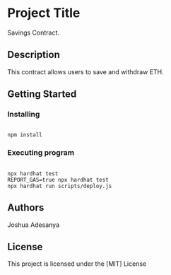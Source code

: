 # Project Title

Savings Contract.

## Description

This contract allows users to save and withdraw ETH.

## Getting Started

### Installing

```shell

npm install

```

### Executing program

```shell

npx hardhat test
REPORT_GAS=true npx hardhat test
npx hardhat run scripts/deploy.js

```

## Authors

Joshua Adesanya

## License

This project is licensed under the [MIT] License
